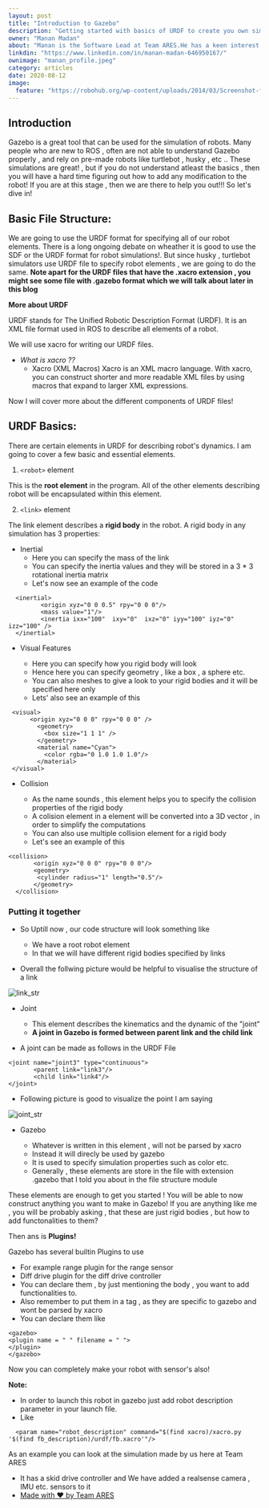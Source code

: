 ```yaml
---
layout: post
title: "Introduction to Gazebo"
description: "Getting started with basics of URDF to create you own simulations!"
owner: "Manan Madan"
about: "Manan is the Software Lead at Team ARES.He has a keen interest in the feild of Robotics and Artifical Intelligence. His main ares of interest include Path Planning and Computer Vision."
linkdin: "https://www.linkedin.com/in/manan-madan-646950167/"
ownimage: "manan_profile.jpeg"
category: articles
date: 2020-08-12
image:
  feature: "https://robohub.org/wp-content/uploads/2014/03/Screenshot-from-2014-03-14-07_34_30.png"
---
```


## Introduction

Gazebo is a great tool that can be used for the simulation of robots. Many people who are new to ROS , often are not able to understand Gazebo properly , and rely on pre-made robots like turtlebot , husky , etc .. 
These simulations are great! , but if you do not understand atleast the basics , then you will have a hard time figuring out how to add any modification to the robot!
If you are at this stage , then we are there to help you out!!! 
So let's dive in!

## Basic File Structure:

We are going to use the URDF format for specifying all of our robot elements.
There is a long ongoing debate on wheather it is good to use the SDF or the URDF format for robot simulations!.
But since husky , turtlebot simulators use URDF file to specify robot elements , we are going to do the same.
**Note apart for the URDF files that have the .xacro extension , you might see some file with .gazebo format which we will talk about later in this blog**

**More about URDF**

URDF stands for The Unified Robotic Description Format (URDF). It is an XML file format used in ROS to describe all elements of a robot. 

We will use xacro for writing our URDF files.

- _What is xacro ??_
  - Xacro (XML Macros) Xacro is an XML macro language. With xacro, you can construct shorter and more readable XML files by using macros that expand to larger XML expressions.

Now I will cover more about the different components of URDF files!

## URDF Basics:

There are certain elements in URDF for describing robot's dynamics.
I am going to cover a few basic and essential elements.

1. `<robot>` element

This is the **root element** in the program. 
All of the other elements describing robot will be encapsulated within this element.

2. `<link>` element

The link element describes a **rigid body** in the robot.
A rigid body in any simulation has 3 properties:
- Inertial 
  - Here you can specify the mass of the link
  - You can specify the inertia values and they will be stored in a 3 * 3 rotational inertia matrix
  - Let's now see an example of the code

```
  <inertial>
         <origin xyz="0 0 0.5" rpy="0 0 0"/>
         <mass value="1"/>
         <inertia ixx="100"  ixy="0"  ixz="0" iyy="100" iyz="0" izz="100" />
  </inertial>
```

- Visual Features

  - Here you can specify how you rigid body will look
  - Hence here you can specify geometry , like a box , a sphere etc.
  - You can also meshes to give a look to your rigid bodies and it will be specified here only
  - Lets' also see an example of this

```
 <visual>
      <origin xyz="0 0 0" rpy="0 0 0" />
        <geometry>
          <box size="1 1 1" />
        </geometry>
        <material name="Cyan">
          <color rgba="0 1.0 1.0 1.0"/>
        </material>
 </visual>
```

- Collision
  
  - As the name sounds , this element helps you to specify the collision properties of the rigid body
  - A colision element in a element will be converted into a 3D vector , in order to simplify the computations
  - You can also use multiple collision element for a rigid body
  - Let's see an example of this

```
<collision>
       <origin xyz="0 0 0" rpy="0 0 0"/>
       <geometry>
        <cylinder radius="1" length="0.5"/>
       </geometry>
  </collision>
```

### Putting it together

- So Uptill now , our code structure will look something like
   
   - We have a root robot element
   - In that we will have different rigid bodies specified by links

- Overall the follwing picture would be helpful to visualise the structure of a link


 ![link_str](http://wiki.ros.org/urdf/XML/link?action=AttachFile&do=get&target=inertial.png)
 

- Joint

  - This element describes the kinematics and the dynamic of the "joint"
  - **A joint in Gazebo is formed between parent link and the child link**

- A joint can be made as follows in the URDF File

```
<joint name="joint3" type="continuous">
       <parent link="link3"/>
       <child link="link4"/>
</joint>
```

- Following picture is good to visualize the point I am saying

![joint_str](http://wiki.ros.org/urdf/XML/joint?action=AttachFile&do=get&target=joint.png)

- Gazebo

  - Whatever is written in this element , will not be parsed by xacro
  - Instead it will direcly be used by gazebo
  - It is used to specify simulation properties such as color etc.
  - Generally , these elements are store in the file with extension .gazebo that I told you about in the file structure module

These elements are enough to get you started !
You will be able to now construct anything you want to make in Gazebo!
If you are anything like me , you will be probably asking , that these are just rigid bodies , but how to add functonalities to them?

Then ans is **Plugins!**

Gazebo has several builtin Plugins to use
- For example range plugin for the range sensor
- Diff drive plugin for the diff drive controller
- You can declare them , by just mentioning the body , you want to add functionalities to.
- Also remember to put them in a <gazebo> tag , as they are specific to gazebo and wont be parsed by xacro
- You can declare them like

```
<gazebo>
<plugin name = " " filename = " ">
</plugin>
</gazebo>
```

Now you can completely make your robot with sensor's also!

**Note:**
- In order to launch this robot in gazebo just add robot description parameter in your launch file.
- Like

```
  <param name="robot_description" command="$(find xacro)/xacro.py '$(find fb_description)/urdf/fb.xacro'"/>
```

As an example you can look at the simulation made by us here at Team ARES
- It has a skid drive controller and We have added a realsense camera , IMU etc. sensors to it
- [Made with &#9829; by Team ARES](https://github.com/TeamARES/rover-simulation)
